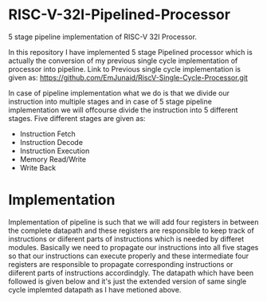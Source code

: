 # RISC-V-32I-Pipelined-Processor
5 stage pipeline implementation of RISC-V 32I Processor.

In this repository I have implemented 5 stage Pipelined processor which is actually the conversion of my previous single cycle implementation of processor into pipeline.
Link to Previous single cycle implementation is given as: https://github.com/EmJunaid/RiscV-Single-Cycle-Processor.git

In case of pipeline implementation what we do is that we divide our instruction into multiple stages and in case of 5 stage pipeline implementation we will offcourse divide the instruction into 5 different stages. Five different stages are given as:
- Instruction Fetch
- Instruction Decode
- Instruction Execution
- Memory Read/Write
- Write Back

# Implementation
Implementation of pipeline is such that we will add four registers in between the complete datapath and these registers are responsible to keep track of instructions or diiferent parts of instructions which is needed by differet modules. Basically we need to propagate our instructions into all five stages so that our instructions can execute properly and these intermediate four registers are responsible to propagate corresponding instructions or diiferent parts of instructions accordindgly. The datapath which have been followed is given below and it's just the extended version of same single cycle implemted datapath as I have metioned above.  

